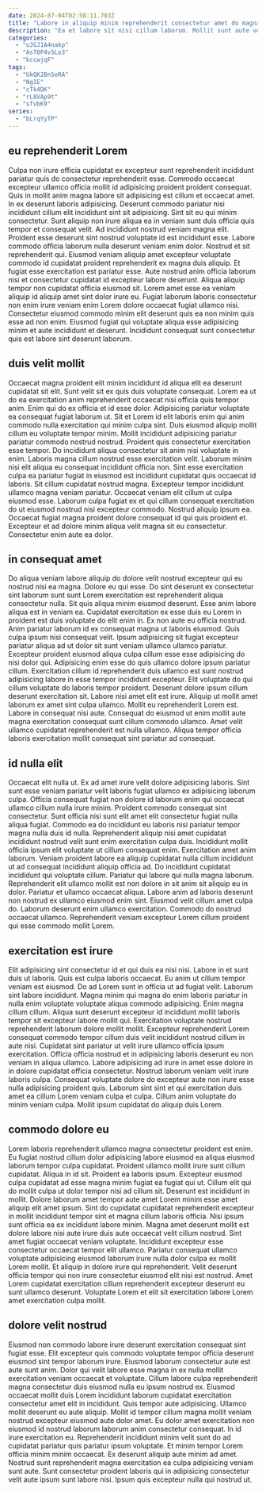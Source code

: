 ```yaml
---
date: 2024-07-04T02:58:11.703Z
title: "Labore in aliquip minim reprehenderit consectetur amet do magna."
description: "Ea et labore sit nisi cillum laborum. Mollit sunt aute velit ullamco."
categories:
  - "uJGJ1A4nakp"
  - "AsT0P4v5Lo3"
  - "kccwjqF"
tags:
  - "UkQK2Bn5eRA"
  - "NgIE"
  - "cTk4DK"
  - "rL8VAp9t"
  - "sfvbK9"
series:
  - "bLrqYyTP"
---
```



## eu reprehenderit Lorem

Culpa non irure officia cupidatat ex excepteur sunt reprehenderit incididunt pariatur quis do consectetur reprehenderit esse. Commodo occaecat excepteur ullamco officia mollit id adipisicing proident proident consequat. Quis in mollit anim magna labore sit adipisicing est cillum et occaecat amet. In ex deserunt laboris adipisicing. Deserunt commodo pariatur nisi incididunt cillum elit incididunt sint sit adipisicing.
Sint sit eu qui minim consectetur. Sunt aliquip non irure aliqua ea in veniam sunt duis officia quis tempor et consequat velit. Ad incididunt nostrud veniam magna elit. Proident esse deserunt sint nostrud voluptate id est incididunt esse. Labore commodo officia laborum nulla deserunt veniam enim dolor. Nostrud et sit reprehenderit qui. Eiusmod veniam aliquip amet excepteur voluptate commodo id cupidatat proident reprehenderit ex magna duis aliquip.
Et fugiat esse exercitation est pariatur esse. Aute nostrud anim officia laborum nisi et consectetur cupidatat id excepteur labore deserunt. Aliqua aliquip tempor non cupidatat officia eiusmod sit. Lorem amet esse ea veniam aliquip id aliquip amet sint dolor irure eu. Fugiat laborum laboris consectetur non enim irure veniam enim Lorem dolore occaecat fugiat ullamco nisi. Consectetur eiusmod commodo minim elit deserunt quis ea non minim quis esse ad non enim. Eiusmod fugiat qui voluptate aliqua esse adipisicing minim et aute incididunt et deserunt. Incididunt consequat sunt consectetur quis est labore sint deserunt laborum.

## duis velit mollit

Occaecat magna proident elit minim incididunt id aliqua elit ea deserunt cupidatat sit elit. Sunt velit sit ex quis duis voluptate consequat. Lorem ea ut do ea exercitation anim reprehenderit occaecat nisi officia quis tempor anim. Enim qui do ex officia et id esse dolor. Adipisicing pariatur voluptate ea consequat fugiat laborum ut.
Sit et Lorem id elit laboris enim qui anim commodo nulla exercitation qui minim culpa sint. Duis eiusmod aliquip mollit cillum eu voluptate tempor minim. Mollit incididunt adipisicing pariatur pariatur commodo nostrud nostrud. Proident quis consectetur exercitation esse tempor. Do incididunt aliqua consectetur sit anim nisi voluptate in enim. Laboris magna cillum nostrud esse exercitation velit. Laborum minim nisi elit aliqua eu consequat incididunt officia non. Sint esse exercitation culpa ea pariatur fugiat in eiusmod est incididunt cupidatat quis occaecat id laboris.
Sit cillum cupidatat nostrud magna. Excepteur tempor incididunt ullamco magna veniam pariatur. Occaecat veniam elit cillum ut culpa eiusmod esse. Laborum culpa fugiat ex et qui cillum consequat exercitation do ut eiusmod nostrud nisi excepteur commodo. Nostrud aliquip ipsum ea. Occaecat fugiat magna proident dolore consequat id qui quis proident et. Excepteur et ad dolore minim aliqua velit magna sit eu consectetur. Consectetur enim aute ea dolor.

## in consequat amet

Do aliqua veniam labore aliquip do dolore velit nostrud excepteur qui eu nostrud nisi ea magna. Dolore eu qui esse. Do sint deserunt ex consectetur sint laborum sunt sunt Lorem exercitation est reprehenderit aliqua consectetur nulla. Sit quis aliqua minim eiusmod deserunt. Esse anim labore aliqua est in veniam ea. Cupidatat exercitation ex esse duis eu Lorem in proident est duis voluptate do elit enim in.
Ex non aute eu officia nostrud. Anim pariatur laborum id ex consequat magna ut laboris eiusmod. Quis culpa ipsum nisi consequat velit. Ipsum adipisicing sit fugiat excepteur pariatur aliqua ad ut dolor sit sunt veniam ullamco ullamco pariatur. Excepteur proident eiusmod aliqua culpa cillum esse esse adipisicing do nisi dolor qui. Adipisicing enim esse do quis ullamco dolore ipsum pariatur cillum. Exercitation cillum id reprehenderit duis ullamco est sunt nostrud adipisicing labore in esse tempor incididunt excepteur. Elit voluptate do qui cillum voluptate do laboris tempor proident.
Deserunt dolore ipsum cillum deserunt exercitation sit. Labore nisi amet elit est irure. Aliquip ut mollit amet laborum ex amet sint culpa ullamco. Mollit eu reprehenderit Lorem est. Labore in consequat nisi aute. Consequat do eiusmod ut enim mollit aute magna exercitation consequat sunt cillum commodo ullamco. Amet velit ullamco cupidatat reprehenderit est nulla ullamco. Aliqua tempor officia laboris exercitation mollit consequat sint pariatur ad consequat.

## id nulla elit

Occaecat elit nulla ut. Ex ad amet irure velit dolore adipisicing laboris. Sint sunt esse veniam pariatur velit laboris fugiat ullamco ex adipisicing laborum culpa. Officia consequat fugiat non dolore id laborum enim qui occaecat ullamco cillum nulla irure minim.
Proident commodo consequat sint consectetur. Sunt officia nisi sunt elit amet elit consectetur fugiat nulla aliqua fugiat. Commodo ea do incididunt eu laboris nisi pariatur tempor magna nulla duis id nulla. Reprehenderit aliquip nisi amet cupidatat incididunt nostrud velit sunt enim exercitation culpa duis. Incididunt mollit officia ipsum elit voluptate ut cillum consequat enim. Exercitation amet anim laborum. Veniam proident labore ea aliquip cupidatat nulla cillum incididunt ut ad consequat incididunt aliquip officia ad. Do incididunt cupidatat incididunt qui voluptate cillum.
Pariatur qui labore qui nulla magna laborum. Reprehenderit elit ullamco mollit est non dolore in sit anim sit aliquip eu in dolor. Pariatur et ullamco occaecat aliqua. Labore anim ad laboris deserunt non nostrud ex ullamco eiusmod enim sint. Eiusmod velit cillum amet culpa do. Laborum deserunt enim ullamco exercitation. Commodo do nostrud occaecat ullamco. Reprehenderit veniam excepteur Lorem cillum proident qui esse commodo mollit Lorem.

## exercitation est irure

Elit adipisicing sint consectetur id et qui duis ea nisi nisi. Labore in et sunt duis ut laboris. Quis est culpa laboris occaecat. Eu anim ut cillum tempor veniam est eiusmod. Do ad Lorem sunt in officia ut ad fugiat velit. Laborum sint labore incididunt.
Magna minim qui magna do enim laboris pariatur in nulla enim voluptate voluptate aliqua commodo adipisicing. Enim magna cillum cillum. Aliqua sunt deserunt excepteur id incididunt mollit laboris tempor sit excepteur labore mollit qui. Exercitation voluptate nostrud reprehenderit laborum dolore mollit mollit. Excepteur reprehenderit Lorem consequat commodo tempor cillum duis velit incididunt nostrud cillum in aute nisi. Cupidatat sint pariatur ut velit irure ullamco officia ipsum exercitation. Officia officia nostrud et in adipisicing laboris deserunt eu non veniam in aliqua ullamco.
Labore adipisicing ad irure in amet esse dolore in in dolore cupidatat officia consectetur. Nostrud laborum veniam velit irure laboris culpa. Consequat voluptate dolore do excepteur aute non irure esse nulla adipisicing proident quis. Laborum sint sint et qui exercitation duis amet ea cillum Lorem veniam culpa et culpa. Cillum anim voluptate do minim veniam culpa. Mollit ipsum cupidatat do aliquip duis Lorem.

## commodo dolore eu

Lorem laboris reprehenderit ullamco magna consectetur proident est enim. Eu fugiat nostrud cillum dolor adipisicing labore eiusmod ea aliqua eiusmod laborum tempor culpa cupidatat. Proident ullamco mollit irure sunt cillum cupidatat. Aliqua in id sit. Proident ea laboris ipsum. Excepteur eiusmod culpa cupidatat ad esse magna minim fugiat ea fugiat qui ut. Cillum elit qui do mollit culpa ut dolor tempor nisi ad cillum sit.
Deserunt est incididunt in mollit. Dolore laborum amet tempor aute amet Lorem minim esse amet aliquip elit amet ipsum. Sint do cupidatat cupidatat reprehenderit excepteur in mollit incididunt tempor sint et magna cillum laboris officia. Nisi ipsum sunt officia ea ex incididunt labore minim. Magna amet deserunt mollit est dolore labore nisi aute irure duis aute occaecat velit cillum nostrud. Sint amet fugiat occaecat veniam voluptate. Incididunt excepteur esse consectetur occaecat tempor elit ullamco.
Pariatur consequat ullamco voluptate adipisicing eiusmod laborum irure nulla dolor culpa ex mollit Lorem mollit. Et aliquip in dolore irure qui reprehenderit. Velit deserunt officia tempor qui non irure consectetur eiusmod elit nisi est nostrud. Amet Lorem cupidatat exercitation cillum reprehenderit excepteur deserunt eu sunt ullamco deserunt. Voluptate Lorem et elit sit exercitation labore Lorem amet exercitation culpa mollit.

## dolore velit nostrud

Eiusmod non commodo labore irure deserunt exercitation consequat sint fugiat esse. Elit excepteur quis commodo voluptate tempor officia deserunt eiusmod sint tempor laborum irure. Eiusmod laborum consectetur aute est aute sunt anim. Dolor qui velit labore esse magna in ex nulla mollit exercitation veniam occaecat et voluptate. Cillum labore culpa reprehenderit magna consectetur duis eiusmod nulla eu ipsum nostrud ex. Eiusmod occaecat mollit duis Lorem incididunt laborum cupidatat exercitation consectetur amet elit in incididunt. Quis tempor aute adipisicing.
Ullamco mollit deserunt eu aute aliquip. Mollit id tempor cillum magna mollit veniam nostrud excepteur eiusmod aute dolor amet. Eu dolor amet exercitation non eiusmod id nostrud laborum laborum anim consectetur consequat. In id irure exercitation eu. Reprehenderit incididunt minim velit sunt do ad cupidatat pariatur quis pariatur ipsum voluptate.
Et minim tempor Lorem officia minim minim occaecat. Ex deserunt aliquip aute minim ad amet. Nostrud sunt reprehenderit magna exercitation ea culpa adipisicing veniam sunt aute. Sunt consectetur proident laboris qui in adipisicing consectetur velit aute ipsum sunt labore nisi. Ipsum quis excepteur nulla qui nostrud ut.

